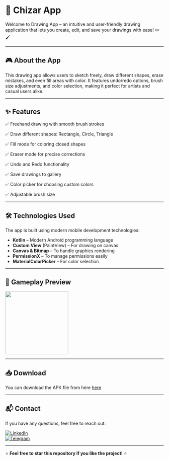 # 🎨 Chizar App

Welcome to Drawing App – an intuitive and user-friendly drawing application that lets you create, edit, and save your drawings with ease! ✏️🖌️

---

## 🎮 About the App
This drawing app allows users to sketch freely, draw different shapes, erase mistakes, and even fill areas with color. It features undo/redo options, brush size adjustments, and color selection, making it perfect for artists and casual users alike.

---

## ✨ Features
✅ Freehand drawing with smooth brush strokes

✅ Draw different shapes: Rectangle, Circle, Triangle

✅ Fill mode for coloring closed shapes

✅ Eraser mode for precise corrections

✅ Undo and Redo functionality

✅ Save drawings to gallery

✅ Color picker for choosing custom colors

✅ Adjustable brush size

---

## 🛠 Technologies Used
The app is built using modern mobile development technologies:
- **Kotlin** – Modern Android programming language
- **Custom View** (PaintView) – For drawing on canvas
- **Canvas & Bitmap** – To handle graphics rendering
- **PermissionX** – To manage permissions easily
- **MaterialColorPicker** – For color selection

---

## 🎥 Gameplay Preview
<img src="https://github.com/Khonsaid/ChizarApp/blob/main/ChizarApp.gif" width="200">

---

## 📥 Download
You can download the APK file from here [here](https://github.com/Khonsaid/ChizarApp/raw/main/ChizarApp.apk)

---

## 📬 Contact
If you have any questions, feel free to reach out:

[![LinkedIn](https://img.shields.io/badge/LinkedIn-Profile-blue?style=for-the-badge&logo=linkedin)](https://www.linkedin.com/in/khonsaid)  
[![Telegram](https://img.shields.io/badge/Telegram-Message-blue?style=for-the-badge&logo=telegram)](https://t.me/xonsaid)

---

⭐ **Feel free to star this repository if you like the project!** ⭐

